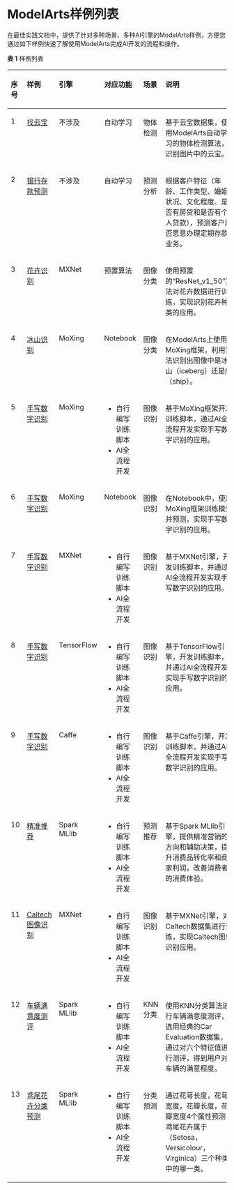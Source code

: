 # ModelArts样例列表<a name="modelarts_10_0014"></a>

在最佳实践文档中，提供了针对多种场景、多种AI引擎的ModelArts样例，方便您通过如下样例快速了解使用ModelArts完成AI开发的流程和操作。

**表 1**  样例列表

<a name="table1629992242619"></a>
<table><thead align="left"><tr id="row6300122162619"><th class="cellrowborder" valign="top" width="6.83794080296962%" id="mcps1.2.7.1.1"><p id="p230042232616"><a name="p230042232616"></a><a name="p230042232616"></a>序号</p>
</th>
<th class="cellrowborder" valign="top" width="14.789489108137149%" id="mcps1.2.7.1.2"><p id="p730013229262"><a name="p730013229262"></a><a name="p730013229262"></a>样例</p>
</th>
<th class="cellrowborder" valign="top" width="9.641496532187164%" id="mcps1.2.7.1.3"><p id="p12785651122616"><a name="p12785651122616"></a><a name="p12785651122616"></a>引擎</p>
</th>
<th class="cellrowborder" valign="top" width="16.264530624206312%" id="mcps1.2.7.1.4"><p id="p228916291279"><a name="p228916291279"></a><a name="p228916291279"></a>对应功能</p>
</th>
<th class="cellrowborder" valign="top" width="10.501123375989058%" id="mcps1.2.7.1.5"><p id="p155691662818"><a name="p155691662818"></a><a name="p155691662818"></a>场景</p>
</th>
<th class="cellrowborder" valign="top" width="41.96541955651069%" id="mcps1.2.7.1.6"><p id="p1130020221268"><a name="p1130020221268"></a><a name="p1130020221268"></a>说明</p>
</th>
</tr>
</thead>
<tbody><tr id="row83001722162619"><td class="cellrowborder" valign="top" width="6.83794080296962%" headers="mcps1.2.7.1.1 "><p id="p2030052217268"><a name="p2030052217268"></a><a name="p2030052217268"></a>1</p>
</td>
<td class="cellrowborder" valign="top" width="14.789489108137149%" headers="mcps1.2.7.1.2 "><p id="p11300192212269"><a name="p11300192212269"></a><a name="p11300192212269"></a><a href="zh-cn_topic_0169509959.md">找云宝</a></p>
</td>
<td class="cellrowborder" valign="top" width="9.641496532187164%" headers="mcps1.2.7.1.3 "><p id="p17786351102618"><a name="p17786351102618"></a><a name="p17786351102618"></a>不涉及</p>
</td>
<td class="cellrowborder" valign="top" width="16.264530624206312%" headers="mcps1.2.7.1.4 "><p id="p1428952919276"><a name="p1428952919276"></a><a name="p1428952919276"></a>自动学习</p>
</td>
<td class="cellrowborder" valign="top" width="10.501123375989058%" headers="mcps1.2.7.1.5 "><p id="p157006102811"><a name="p157006102811"></a><a name="p157006102811"></a>物体检测</p>
</td>
<td class="cellrowborder" valign="top" width="41.96541955651069%" headers="mcps1.2.7.1.6 "><p id="p1300142242615"><a name="p1300142242615"></a><a name="p1300142242615"></a>基于云宝数据集，使用ModelArts自动学习的物体检测算法，识别图片中的云宝。</p>
</td>
</tr>
<tr id="row103001522142615"><td class="cellrowborder" valign="top" width="6.83794080296962%" headers="mcps1.2.7.1.1 "><p id="p15300162213269"><a name="p15300162213269"></a><a name="p15300162213269"></a>2</p>
</td>
<td class="cellrowborder" valign="top" width="14.789489108137149%" headers="mcps1.2.7.1.2 "><p id="p1330092217265"><a name="p1330092217265"></a><a name="p1330092217265"></a><a href="zh-cn_topic_0169506910.md">银行存款预测</a></p>
</td>
<td class="cellrowborder" valign="top" width="9.641496532187164%" headers="mcps1.2.7.1.3 "><p id="p107862051142613"><a name="p107862051142613"></a><a name="p107862051142613"></a>不涉及</p>
</td>
<td class="cellrowborder" valign="top" width="16.264530624206312%" headers="mcps1.2.7.1.4 "><p id="p1289102972718"><a name="p1289102972718"></a><a name="p1289102972718"></a>自动学习</p>
</td>
<td class="cellrowborder" valign="top" width="10.501123375989058%" headers="mcps1.2.7.1.5 "><p id="p185703682820"><a name="p185703682820"></a><a name="p185703682820"></a>预测分析</p>
</td>
<td class="cellrowborder" valign="top" width="41.96541955651069%" headers="mcps1.2.7.1.6 "><p id="p1230014223264"><a name="p1230014223264"></a><a name="p1230014223264"></a><span>根据客户特征（年龄、工作类型、婚姻状况、文化程度、是否有房贷和是否有个人贷款），预测客户是否愿意办理定期存款业务。</span></p>
</td>
</tr>
<tr id="row11300622192614"><td class="cellrowborder" valign="top" width="6.83794080296962%" headers="mcps1.2.7.1.1 "><p id="p12300192214264"><a name="p12300192214264"></a><a name="p12300192214264"></a>3</p>
</td>
<td class="cellrowborder" valign="top" width="14.789489108137149%" headers="mcps1.2.7.1.2 "><p id="p10542192511196"><a name="p10542192511196"></a><a name="p10542192511196"></a><a href="zh-cn_topic_0169509960.md">花卉识别</a></p>
</td>
<td class="cellrowborder" valign="top" width="9.641496532187164%" headers="mcps1.2.7.1.3 "><p id="p1578645172616"><a name="p1578645172616"></a><a name="p1578645172616"></a>MXNet</p>
</td>
<td class="cellrowborder" valign="top" width="16.264530624206312%" headers="mcps1.2.7.1.4 "><p id="p12289529182714"><a name="p12289529182714"></a><a name="p12289529182714"></a>预置算法</p>
</td>
<td class="cellrowborder" valign="top" width="10.501123375989058%" headers="mcps1.2.7.1.5 "><p id="p105707662811"><a name="p105707662811"></a><a name="p105707662811"></a>图像分类</p>
</td>
<td class="cellrowborder" valign="top" width="41.96541955651069%" headers="mcps1.2.7.1.6 "><p id="p2030015227265"><a name="p2030015227265"></a><a name="p2030015227265"></a><span>使用预置的</span><span>“ResNet_v1_50”</span><span>算法对花卉数据进行训练，</span>实现识别花卉种类的应用。</p>
</td>
</tr>
<tr id="row20300172222615"><td class="cellrowborder" valign="top" width="6.83794080296962%" headers="mcps1.2.7.1.1 "><p id="p103008226269"><a name="p103008226269"></a><a name="p103008226269"></a>4</p>
</td>
<td class="cellrowborder" valign="top" width="14.789489108137149%" headers="mcps1.2.7.1.2 "><p id="p4300222182618"><a name="p4300222182618"></a><a name="p4300222182618"></a><a href="zh-cn_topic_0168522013.md">冰山识别</a></p>
</td>
<td class="cellrowborder" valign="top" width="9.641496532187164%" headers="mcps1.2.7.1.3 "><p id="p178615516269"><a name="p178615516269"></a><a name="p178615516269"></a>MoXing</p>
</td>
<td class="cellrowborder" valign="top" width="16.264530624206312%" headers="mcps1.2.7.1.4 "><p id="p1328932914278"><a name="p1328932914278"></a><a name="p1328932914278"></a>Notebook</p>
</td>
<td class="cellrowborder" valign="top" width="10.501123375989058%" headers="mcps1.2.7.1.5 "><p id="p8570116202816"><a name="p8570116202816"></a><a name="p8570116202816"></a>图像分类</p>
</td>
<td class="cellrowborder" valign="top" width="41.96541955651069%" headers="mcps1.2.7.1.6 "><p id="p63001022122612"><a name="p63001022122612"></a><a name="p63001022122612"></a><span>在ModelArts上使用MoXing框架，</span><span>利用算法识别出图像中是冰山（iceberg）还是船（ship）。</span></p>
</td>
</tr>
<tr id="row11300162262617"><td class="cellrowborder" valign="top" width="6.83794080296962%" headers="mcps1.2.7.1.1 "><p id="p18300162252612"><a name="p18300162252612"></a><a name="p18300162252612"></a>5</p>
</td>
<td class="cellrowborder" valign="top" width="14.789489108137149%" headers="mcps1.2.7.1.2 "><p id="p6300322102610"><a name="p6300322102610"></a><a name="p6300322102610"></a><a href="zh-cn_topic_0169506907.md">手写数字识别</a></p>
</td>
<td class="cellrowborder" valign="top" width="9.641496532187164%" headers="mcps1.2.7.1.3 "><p id="p18786145115261"><a name="p18786145115261"></a><a name="p18786145115261"></a>MoXing</p>
</td>
<td class="cellrowborder" valign="top" width="16.264530624206312%" headers="mcps1.2.7.1.4 "><a name="ul115987206815"></a><a name="ul115987206815"></a><ul id="ul115987206815"><li>自行编写训练脚本</li><li>AI全流程开发</li></ul>
</td>
<td class="cellrowborder" valign="top" width="10.501123375989058%" headers="mcps1.2.7.1.5 "><p id="p105705642813"><a name="p105705642813"></a><a name="p105705642813"></a>图像识别</p>
</td>
<td class="cellrowborder" valign="top" width="41.96541955651069%" headers="mcps1.2.7.1.6 "><p id="p13300192212616"><a name="p13300192212616"></a><a name="p13300192212616"></a>基于MoXing框架开发训练脚本，通过AI全流程开发实现手写数字识别的应用。</p>
</td>
</tr>
<tr id="row73001922182619"><td class="cellrowborder" valign="top" width="6.83794080296962%" headers="mcps1.2.7.1.1 "><p id="p103003229268"><a name="p103003229268"></a><a name="p103003229268"></a>6</p>
</td>
<td class="cellrowborder" valign="top" width="14.789489108137149%" headers="mcps1.2.7.1.2 "><p id="p103001622102613"><a name="p103001622102613"></a><a name="p103001622102613"></a><a href="zh-cn_topic_0169506908.md">手写数字识别</a></p>
</td>
<td class="cellrowborder" valign="top" width="9.641496532187164%" headers="mcps1.2.7.1.3 "><p id="p1078610518263"><a name="p1078610518263"></a><a name="p1078610518263"></a>MoXing</p>
</td>
<td class="cellrowborder" valign="top" width="16.264530624206312%" headers="mcps1.2.7.1.4 "><p id="p16290129112715"><a name="p16290129112715"></a><a name="p16290129112715"></a>Notebook</p>
</td>
<td class="cellrowborder" valign="top" width="10.501123375989058%" headers="mcps1.2.7.1.5 "><p id="p0570465284"><a name="p0570465284"></a><a name="p0570465284"></a>图像识别</p>
</td>
<td class="cellrowborder" valign="top" width="41.96541955651069%" headers="mcps1.2.7.1.6 "><p id="p7300322182619"><a name="p7300322182619"></a><a name="p7300322182619"></a>在Notebook中，使用MoXing框架训练模型并预测，实现手写数字识别的应用。</p>
</td>
</tr>
<tr id="row795734014456"><td class="cellrowborder" valign="top" width="6.83794080296962%" headers="mcps1.2.7.1.1 "><p id="p2957114014519"><a name="p2957114014519"></a><a name="p2957114014519"></a>7</p>
</td>
<td class="cellrowborder" valign="top" width="14.789489108137149%" headers="mcps1.2.7.1.2 "><p id="p15957040154519"><a name="p15957040154519"></a><a name="p15957040154519"></a><a href="zh-cn_topic_0169509981.md">手写数字识别</a></p>
</td>
<td class="cellrowborder" valign="top" width="9.641496532187164%" headers="mcps1.2.7.1.3 "><p id="p1695774074514"><a name="p1695774074514"></a><a name="p1695774074514"></a>MXNet</p>
</td>
<td class="cellrowborder" valign="top" width="16.264530624206312%" headers="mcps1.2.7.1.4 "><a name="ul523814249916"></a><a name="ul523814249916"></a><ul id="ul523814249916"><li>自行编写训练脚本</li><li>AI全流程开发</li></ul>
</td>
<td class="cellrowborder" valign="top" width="10.501123375989058%" headers="mcps1.2.7.1.5 "><p id="p159571440104513"><a name="p159571440104513"></a><a name="p159571440104513"></a>图像识别</p>
</td>
<td class="cellrowborder" valign="top" width="41.96541955651069%" headers="mcps1.2.7.1.6 "><p id="p18957240124515"><a name="p18957240124515"></a><a name="p18957240124515"></a>基于MXNet引擎，开发训练脚本，并通过AI全流程开发实现手写数字识别的应用。</p>
</td>
</tr>
<tr id="row59589408450"><td class="cellrowborder" valign="top" width="6.83794080296962%" headers="mcps1.2.7.1.1 "><p id="p1295834017457"><a name="p1295834017457"></a><a name="p1295834017457"></a>8</p>
</td>
<td class="cellrowborder" valign="top" width="14.789489108137149%" headers="mcps1.2.7.1.2 "><p id="p995844019458"><a name="p995844019458"></a><a name="p995844019458"></a><a href="zh-cn_topic_0169506909.md">手写数字识别</a></p>
</td>
<td class="cellrowborder" valign="top" width="9.641496532187164%" headers="mcps1.2.7.1.3 "><p id="p2095864013450"><a name="p2095864013450"></a><a name="p2095864013450"></a>TensorFlow</p>
</td>
<td class="cellrowborder" valign="top" width="16.264530624206312%" headers="mcps1.2.7.1.4 "><a name="ul74260251796"></a><a name="ul74260251796"></a><ul id="ul74260251796"><li>自行编写训练脚本</li><li>AI全流程开发</li></ul>
</td>
<td class="cellrowborder" valign="top" width="10.501123375989058%" headers="mcps1.2.7.1.5 "><p id="p495884011457"><a name="p495884011457"></a><a name="p495884011457"></a>图像识别</p>
</td>
<td class="cellrowborder" valign="top" width="41.96541955651069%" headers="mcps1.2.7.1.6 "><p id="p1958240174517"><a name="p1958240174517"></a><a name="p1958240174517"></a>基于TensorFlow引擎，开发训练脚本，并通过AI全流程开发实现手写数字识别的应用。</p>
</td>
</tr>
<tr id="row1695814094512"><td class="cellrowborder" valign="top" width="6.83794080296962%" headers="mcps1.2.7.1.1 "><p id="p12958164024515"><a name="p12958164024515"></a><a name="p12958164024515"></a>9</p>
</td>
<td class="cellrowborder" valign="top" width="14.789489108137149%" headers="mcps1.2.7.1.2 "><p id="p8958104017452"><a name="p8958104017452"></a><a name="p8958104017452"></a><a href="zh-cn_topic_0169506905.md">手写数字识别</a></p>
</td>
<td class="cellrowborder" valign="top" width="9.641496532187164%" headers="mcps1.2.7.1.3 "><p id="p595814064513"><a name="p595814064513"></a><a name="p595814064513"></a>Caffe</p>
</td>
<td class="cellrowborder" valign="top" width="16.264530624206312%" headers="mcps1.2.7.1.4 "><a name="ul1852918261092"></a><a name="ul1852918261092"></a><ul id="ul1852918261092"><li>自行编写训练脚本</li><li>AI全流程开发</li></ul>
</td>
<td class="cellrowborder" valign="top" width="10.501123375989058%" headers="mcps1.2.7.1.5 "><p id="p695894094510"><a name="p695894094510"></a><a name="p695894094510"></a>图像识别</p>
</td>
<td class="cellrowborder" valign="top" width="41.96541955651069%" headers="mcps1.2.7.1.6 "><p id="p2035020813176"><a name="p2035020813176"></a><a name="p2035020813176"></a>基于Caffe引擎，开发训练脚本，并通过AI全流程开发实现手写数字识别的应用。</p>
</td>
</tr>
<tr id="row695824044519"><td class="cellrowborder" valign="top" width="6.83794080296962%" headers="mcps1.2.7.1.1 "><p id="p395854064510"><a name="p395854064510"></a><a name="p395854064510"></a>10</p>
</td>
<td class="cellrowborder" valign="top" width="14.789489108137149%" headers="mcps1.2.7.1.2 "><p id="p129581240114518"><a name="p129581240114518"></a><a name="p129581240114518"></a><a href="zh-cn_topic_0169506902.md">精准推荐</a></p>
</td>
<td class="cellrowborder" valign="top" width="9.641496532187164%" headers="mcps1.2.7.1.3 "><p id="p10958194017453"><a name="p10958194017453"></a><a name="p10958194017453"></a>Spark MLlib</p>
</td>
<td class="cellrowborder" valign="top" width="16.264530624206312%" headers="mcps1.2.7.1.4 "><a name="ul165413278913"></a><a name="ul165413278913"></a><ul id="ul165413278913"><li>自行编写训练脚本</li><li>AI全流程开发</li></ul>
</td>
<td class="cellrowborder" valign="top" width="10.501123375989058%" headers="mcps1.2.7.1.5 "><p id="p15958140124510"><a name="p15958140124510"></a><a name="p15958140124510"></a>预测推荐</p>
</td>
<td class="cellrowborder" valign="top" width="41.96541955651069%" headers="mcps1.2.7.1.6 "><p id="p10958640184518"><a name="p10958640184518"></a><a name="p10958640184518"></a>基于Spark MLlib引擎，<span>提供精准营销的方向和辅助决策，提升消费品转化率和商家利润，改善消费者的消费体验。</span></p>
</td>
</tr>
<tr id="row3958134044515"><td class="cellrowborder" valign="top" width="6.83794080296962%" headers="mcps1.2.7.1.1 "><p id="p69581640204518"><a name="p69581640204518"></a><a name="p69581640204518"></a>11</p>
</td>
<td class="cellrowborder" valign="top" width="14.789489108137149%" headers="mcps1.2.7.1.2 "><p id="p8958104014516"><a name="p8958104014516"></a><a name="p8958104014516"></a><a href="zh-cn_topic_0169506911.md">Caltech图像识别</a></p>
</td>
<td class="cellrowborder" valign="top" width="9.641496532187164%" headers="mcps1.2.7.1.3 "><p id="p79592400453"><a name="p79592400453"></a><a name="p79592400453"></a>MXNet</p>
</td>
<td class="cellrowborder" valign="top" width="16.264530624206312%" headers="mcps1.2.7.1.4 "><a name="ul18486328699"></a><a name="ul18486328699"></a><ul id="ul18486328699"><li>自行编写训练脚本</li><li>AI全流程开发</li></ul>
</td>
<td class="cellrowborder" valign="top" width="10.501123375989058%" headers="mcps1.2.7.1.5 "><p id="p109591140194519"><a name="p109591140194519"></a><a name="p109591140194519"></a>图像识别</p>
</td>
<td class="cellrowborder" valign="top" width="41.96541955651069%" headers="mcps1.2.7.1.6 "><p id="p119591740114518"><a name="p119591740114518"></a><a name="p119591740114518"></a>基于MXNet引擎，对Caltech数据集进行训练，实现Caltech图像识别应用。</p>
</td>
</tr>
<tr id="row1638184461710"><td class="cellrowborder" valign="top" width="6.83794080296962%" headers="mcps1.2.7.1.1 "><p id="p17381744131716"><a name="p17381744131716"></a><a name="p17381744131716"></a>12</p>
</td>
<td class="cellrowborder" valign="top" width="14.789489108137149%" headers="mcps1.2.7.1.2 "><p id="p2382174451719"><a name="p2382174451719"></a><a name="p2382174451719"></a><a href="zh-cn_topic_0173215199.md">车辆满意度测评</a></p>
</td>
<td class="cellrowborder" valign="top" width="9.641496532187164%" headers="mcps1.2.7.1.3 "><p id="p138254420173"><a name="p138254420173"></a><a name="p138254420173"></a>Spark MLlib</p>
</td>
<td class="cellrowborder" valign="top" width="16.264530624206312%" headers="mcps1.2.7.1.4 "><a name="ul1788014151816"></a><a name="ul1788014151816"></a><ul id="ul1788014151816"><li>自行编写训练脚本</li><li>AI全流程开发</li></ul>
</td>
<td class="cellrowborder" valign="top" width="10.501123375989058%" headers="mcps1.2.7.1.5 "><p id="p14382944151711"><a name="p14382944151711"></a><a name="p14382944151711"></a>KNN分类</p>
</td>
<td class="cellrowborder" valign="top" width="41.96541955651069%" headers="mcps1.2.7.1.6 "><p id="p15382174481720"><a name="p15382174481720"></a><a name="p15382174481720"></a>使用KNN分类算法进行车辆满意度测评，选用经典的Car Evaluation数据集，通过对六个特征值进行测评，得到用户对车辆的满意程度。</p>
</td>
</tr>
<tr id="row183821744151720"><td class="cellrowborder" valign="top" width="6.83794080296962%" headers="mcps1.2.7.1.1 "><p id="p18382204410175"><a name="p18382204410175"></a><a name="p18382204410175"></a>13</p>
</td>
<td class="cellrowborder" valign="top" width="14.789489108137149%" headers="mcps1.2.7.1.2 "><p id="p133821443175"><a name="p133821443175"></a><a name="p133821443175"></a><a href="zh-cn_topic_0173215200.md">鸢尾花卉分类预测</a></p>
</td>
<td class="cellrowborder" valign="top" width="9.641496532187164%" headers="mcps1.2.7.1.3 "><p id="p153825445177"><a name="p153825445177"></a><a name="p153825445177"></a>Spark MLlib</p>
</td>
<td class="cellrowborder" valign="top" width="16.264530624206312%" headers="mcps1.2.7.1.4 "><a name="ul169417153182"></a><a name="ul169417153182"></a><ul id="ul169417153182"><li>自行编写训练脚本</li><li>AI全流程开发</li></ul>
</td>
<td class="cellrowborder" valign="top" width="10.501123375989058%" headers="mcps1.2.7.1.5 "><p id="p123826443175"><a name="p123826443175"></a><a name="p123826443175"></a>分类预测</p>
</td>
<td class="cellrowborder" valign="top" width="41.96541955651069%" headers="mcps1.2.7.1.6 "><p id="p2382174481715"><a name="p2382174481715"></a><a name="p2382174481715"></a>通过花萼长度，花萼宽度，花瓣长度，花瓣宽度4个属性预测鸢尾花卉属于（Setosa，Versicolour，Virginica）三个种类中的哪一类。</p>
</td>
</tr>
</tbody>
</table>

